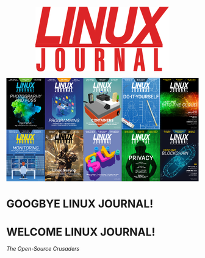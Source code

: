 <p align="center">
  <img src="https://raw.githubusercontent.com/acastroy/linuxjournal/master/img/Linux_Journal_ljlogo.png" alt="LINUX JOURNAL Since 1994: The Original Magazine of the Linux Community">
</p>
<p align="center">
  <img src="https://raw.githubusercontent.com/acastroy/linuxjournal/master/img/Linux_Journal_linux-covers.png" alt="LINUX JOURNAL Collection">
</p>

# GOOGBYE LINUX JOURNAL!
# WELCOME LINUX JOURNAL!
_The Open-Source Crusaders_
